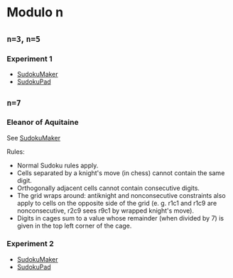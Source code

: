 # Modulo n
## `n=3`, `n=5`
### Experiment 1
* [SudokuMaker](https://sudokumaker.app/?puzzle=N4IgZg9gTgtghgFwGoFMoGcCWEB2IBcIAjAHQCsJADCADQgAOArgF7MA2KBoOcMnhAOV4oO6dAAJ0jACYQA1o1og4jBAAtoBEAGE1UTOgAqEemvRzMSgMYQYfHAi2AiAnE5o8NpJnzGAHRwu0Ook4nDSAFYh0phgYCEwENLiAMyhOEkJSWT%2BLhZsHFDiVnAA5ijoOeKQJeIQYOIA7nBQ1iJs6AQA2qAAbnBsjPwAHAC%2BNL39gwQALGMTA-zJcyB9CwREy6tT%2BABMm5P8AJz7a-hkJ9sAbBf8AOw3BMfjKwcEe89b-Bsfr2cP%2BNcfqd7kDtktQfxZhCCKNofgQfMrv9znDwYjIf9Yej1v93tj8E98WiXsD-oD8VD8ViSdtvvi8TSjsj-nTGTD-pS2bt-oSuSj8eSuQiucTPgR%2BVzeWLuXDBdLhdLRb9OdLqdLWdK5b8JdKpb8Fb8lacVb81b8Nb8GdKrebMTzmbL-gbTkbtibjf9XXc7XCLacbac9acdb9rgBdOg2HDoBBQOCYBwdfDdEAIACe9H4lGW6cz6zoUBQJWw0a6lBo5fLRBo1erOxo9frlYrNdbdYbHebVbbHcbNGS-cH0xow%2BHZBo4-HA%2BnI9nY4nC5nA9Hs8nC8uNA3G9uNB3O6GNAPB63m93Z-3h8vJ%2B358vR7DOYzX0oL7o0hQYATmAQJa4IB4fBaBAYQwMkZBKAmTCOMmEYgAARnAVhyCg6R-rm-AgDY77WIkGFRjG4iZMkAD6JRQBAjD0BIAC84idP44jiAAIpgxYIAAyigCAkGA5EwAAFJ0A7iBu4iHGGACUNAMcxrHfpx3G8bYgnVuIw7iLcknSTgjEsWxCk8Xxgn1uI47iEMkn%2BGGADc-j4QghGJGQpHkZRNF0TJenyVxhnKZ05amVpnlyRxPlKQJnSqZcQU6bJ%2BlhUZnQmZpUnBfFimJcJFmpbFXmhRlfnqeJElWbZOBgIwOBWD%2BuBFLgMZxgmxFqPx5ENJg0g0HVbAdSVODADJTCsBwJBhNI2j1bG8YOBNMD0LgKEIPxOAoA0smxGgi0AOKuVRs3zStDj8QA5AA8gAgkxACyYHHV1REuRRVFdZ0bUdQAVIcADUNg9Z14hvdIn0-RAf1fUQkkSWVjFDewKCjdI42TY1M22Adi3Lat61gJtDg7U96D7QtR1nZdN1kHdjnSM5ZEEy9gPA79HVdQz31M9I4OQ2VIz%2BBVVU1Tp9ko8RPStRA7X-ezfUDbFsMjWNE3RlNCYIETh1LSta0sRthZ47thNo8TS2k9dt33YkJG0259Pix9bOg8z4hixL4MSYzDvSFzg0sHDCNI0rKOq4b6uY1rMQ47rCD425asYyb5OU5kNP6zbEvu39XXOx1rvpx1Xs4Dz5XQE7fSFFY4i0ZQ1lFOIAA85nV1YX1fdLMmQIU-GlwDFfiFX3f10M1dQM3fWMTLjGMUL03Na1XVWFDMmT8j0%2Bi1Ac8L7FheF%2B3JfNOImA933B8D9XmAj-4491QH08tQe%2B8b0v19NaLmBdUMG8jCAYyYcHi1Jp0D46CQVUFwb%2BMY0wcFAY%2BPM%2BBkiUGrJhUo5QuigCsG0f%2BlwByXGmLBRUyw0H5H-mQLcZBcHmmFAQ9oXQyBjlIXQdUrJKH-1uPWW4yQyGkmeEw6hO5LjRXoeaQU3Dky3HHLcfhkp8HoK6NMcc0wJHqk5MIzo0wdzTAsgI041JlFkGPJpTR2xtHSOTGQesZB2EGKZFw4xKjlw4MsesbM1jCFdEODWKstYdgcNpBQmxRBhxEHHEQDcRB9Fch2HsWC4DIH4FAAgFAAAPaCqDQaaEIAAYhfFk6g39ihlD-L9NJIBMnZJySMaBkIsmRhsWw3c9ZMGbmHJcScG4yCThwSMB8IwgA)
* [SudokuPad](https://sudokupad.app/mzq0oaskdl)

## `n=7`
### Eleanor of Aquitaine

See [SudokuMaker](https://sudokumaker.app/?puzzle=N4IgZg9gTgtghgFwGoFMoGcCWEB2IBcIAjAHQCsJADCADQgAOArgF7MA2KBoOcMnhAUQ5wc0AAQQwYgIIBHRpgRxMOTnTiMEAC2gEQAYS1RM6ACoR6W9AGtMtEAGMIMPjgR7ARARiActHhsxAGVGABMIa0YxKEYOdDE4eno2AE8SAB0cL30UNjY49BR6OChEFBCxACNk%2BLFrHEwAcy0EAHI4mAgANxQxAAoVMQctFHR0AEpBkVEEQdwlAe0e9F4ekMbFdMyxAHkobQgG3Dhc6rgQgCs4BxQ3QZy8yZxp2bdlHBeCh01MbrE1hsU6E2XlMwzEDWM5QA7iV6HFihBGDgQvh4m5MHVGs00eVRDgnDhPt9fgT0AgSioEPC8hB4okUmIELTrrk4rhGWCLPQIFgEEtMCEepIOT0IQK%2BigSOCpVAiA4iDionKAJzxKA9PGklBfBA-FA0KIAJgcqoKIyiyvllWqMIS9DKtXqTVa7S6KDGwLEABF1lSxAMHHAGub0IwYIzaXAxJ1jowelCdAUoih4CpBVA%2Bgmbn8fgKHVUxAB2CYmcF694LMFM%2BhiDhgGZOKCqDPCxaTYMkewsvIEADaoBjbDjBAAzABfGgD2P8MgTqdD-gADjnIEHw-wABYV2v%2BERt9OCAA2fcLgiGk-r5UX-iF68EW%2BT1cH-BXx87s93-DLt-P2c-0-4OO-7rsewH8FuYEEHukH4NB87rhB8H8KBSEfjBr6ofgD6YUBmHfphf4EZ%2B%2BFPgBuGkSBn6IRRu6fthNFoZhGEMS%2Bn7njB9HvoBxGfoRLFwSxKEsdRXEic%2BQlcQJXGcc%2B7FMbxn7kVxJHKYpCkwVJ4lUZ%2BzHSWx%2BkcTp6k4TxMFiQBmkARJWkadp6F0QZeHGSx44ALp0KS5JvFSfagAgyT2gQlArv5gWwXQ6oArg6B9pQNBxXFRA0ElSWGjQaVpQl8XJTlqXpflWWJbl%2BUZTQI5lRVG40FVVVkDQdV1eVTXVS1tX1e1zXlTVLUNe1h40P1-WFjQw3DYuNDjeNg0DSNs1jRNC3TUNc0LZNrkrjwfB6PoQbmh05SFvYoX8IalCUElji7TF%2BD9ixIDUB59zXb2KWUOtMEgCOXZPX2ZBVYeI7vZh93fayfaFmlhaA5%2BICHqDPY3YedWFhuQN3UQ8PPWQDWHmjXHEJjfb9UQZB48%2BIAboTN2GlVhqkzDcOPWDN1EMNhq4zDhpU72Y3re5IBkskHBcCAfIAB7uPgoBOGwuiEAAxGdSvUBOl3BiLMtyyAivKyrY4hQFu5K3QgpgCoijYHgUsgJt-AgL4%2BLRdqxI9AAZDI6KYs6YhQooWhiAA6rCCJIiE9gqEwku9vzFRXNYNxh9bx16E4gpdhAaeEN4YYVGgJD0FAEBMsdJD7WIAC8YhgEiDi6uyvQ4BMwAZGIYhpCAjBJmSxi1%2B3ADcLfJggjBNn0vTaKWACkYiN2IADUM8TNPOADzgY6rxknk%2BxXYhMKwHAkOg9oOIfmDMJKvshNoq9b-7ld7%2BwkpH9qp-nyQwxYggG84JAGa9DGGZMA70oH3f0YgAA8PtQGYDnnPMYGRm7vGjMUQYCpK5AIAFRiC0KvVuADBiGh3pg7B89MxiAALRiCIGMXByCMwOBHEQ2h%2BCHAbh3r0f2lDqFiCwVCUhmBaEPwPmcEI%2BhopeUpGImA3JVBuAbigPh3gUANEQHqH0YAwBoBuNcKRMibgIF6C0bw%2BgA4AAEABKLRSH9FIdQg0L13KoINA4Q0YwaGDyEZKERYjCQSLcLo3A%2Bj5GKOUao7o6jNHqnxCgAJsiDFGJMaY-QViF42IXnYsQDjnHlUGBuNxq8xwZE3uIqIEAoRxErr2MQcUqEGj4ZQtK28uFiFcjfEpMsKmZOqQaJKJCGkGk4VQlp39q74jru8QUbAlDmGyLkAAkiEIOdoyi9G7AAfQFAaSZSh4E4EQa3Le3YxHQBCJ04YbB7QYBIN2BZQJgwIGOVAU5AAxQuMAFmrPuBskI7ikFb3VKGKZO9eyD1bp83IjzTkkDFqQ7ZcBexvQ9PtXoUIxg0FBX0I5EATlAmqAvOFDikUZxRbs1urlB7qmHqPAFMQEAOJ4dvBeNKpkItaRkQpOAAD0nKxCmG2F6bYqI4DWChFGFQThpEcD5BkblvL%2BWCrEOcdAG5AzBnQBkX%2BmKSlAOFIXcpuz9lV3EKskp5wJBSA6aSsQhqDntJHlAWZbAFlEIZXwhe5xaGt25aSCAB9ZYNFWfax1CzfmtzwSguAGjtR8lEU9YFGLW5VPIb08hhD3IJq6bUihab0VILDV01NBpk0tNzfmxN2aDRDPTXmsNVSxCNOLdWstmbGlVtLWWpNvT60lozXWrtaaMVsprd66KvrJT%2Bt6JGzRtcyiOvGJ6o1f8t5XHNfEKNM7Y2sita3G1Ybl0OGdZXOFMz7gLKWYkFZXwoAOtPSEA0VxQ1lv3ZCs5ORLlAhuVC%2B5L7XnOA%2BVcENC6vWcp9X6g4k6HAvsffm-dDgd5XBfdCoDHwZhXAzJXBD2Knm4uQ1vW2O8WjnvtOUaQnsnTYksdYoB6SJgLxaMk6xZqaOkJaAaSjqTMM4pIHiqhtGxD0ZSX0Tj2HoW2Og2GkdhIx0kAnbbcTrdPEkG8eIik-jnB6LkaoPhEStFuB9ACKksSgm23sYMINt770HvKK5fJGKOWtw5WOEAqsJUaZ8jdd6IAI6aC4KrQWwspb60fMnWC5EQskzHOtMcQA)

Rules:
* Normal Sudoku rules apply.
* Cells separated by a knight's move (in chess) cannot contain the same digit.
* Orthogonally adjacent cells cannot contain consecutive digits.
* The grid wraps around: antiknight and nonconsecutive constraints also apply to cells on the opposite side of the grid (e. g. r1c1 and r1c9 are nonconsecutive, r2c9 sees r9c1 by wrapped knight's move).
* Digits in cages sum to a value whose remainder (when divided by 7) is given in the top left corner of the cage.

### Experiment 2

* [SudokuMaker](https://sudokumaker.app/?puzzle=N4IgZg9gTgtghgFwGoFMoGcCWEB2IBcIAjAHQCsJADCADQgAOArgF7MA2KBoOcMnhAOV4oO6dAAJ0jACYQA1o1og4jBAAtoBEAGE1UTOgAqEemvRzMSgMYQYfHAi2AiAnEDo8NuIDKM%2BYwA6OC44uAC0NjjoKFaqmABuKIEuFmwcUOJWcADmKBIwENLiAOxJ4pBZ4hBg4gDucFDWImzoBADaoHFwbIz8AGwAvjQdXT0EAByDw938AMyTIJ3TBETzi6P4Rasj-AAsW0v4AJz762Qn-ABM5wRXQwvbBGd3a-zHzw-4A%2B8Hc9-rE39dtd8CtAQRNmCNsDQVN1ntIW9YfwnkibsCAajPsDfpj4ZiIZiYSAsvEUHh8AgoD06C9HsDbpjEfcfujgV9GfTgSjmf82djgQSeUDIUTafgcUKCOzJfgMcTSeTKdSZXiZaKPoKxdyxQyZUyxXKxRKxdKdcD9R9tR91QdNR9VVrzZzIXaDg7rXzIcaPoaPZD3bb%2BZDfQdTR9dWKLQczgBdOgRdCUuCYBwtfDtEAIACe9H4lHm2dzyzoUBQJNwadalBo1erRBo9frFxozebtZrDc7TZbPfbda7PdbNBmw9HOxo4-HZBo0%2BnI-nE8XU5nK4XI8ni9nK96NB3O6KNAPB7GNBPJ73u8PV%2BPp9vF-319vZ5jBZz-CI3J4fC0KTSGWyuTiPkhRFEohaXJQlD1iAmQ5JWmIgDsjSpJWZBTmQL6QiAFzIc0bS9NORQ7JhCHUPGTSVr0I69MRwIgGQuGVkUzZFDMJEythjFtGQB69L07FiiAZEwRRbQ7DuOxFAJHz0Vx6bNkQRDSQcxBya0RAnkQhzKesqnkShbTVtpdG9GpjaUDp-B6SJBnySeFzGVhRBma2Sl0TManjkQbF0Qx%2Bl4emvRHvxdHCVYonpmQJ5kI5pFqb0J5FFJdE4f5qHNr0blYaZaVtEU9ZjBZ-RxiAiZZhwXCZigAAejj4KANhsJohAAMSQe11CDDBAGVY1zUgG1HWdf08xflZ5SVNUdQNHQ4E3JB0GwbkbQIeUbCYFkaiOLlkXoTOe7UeOBGHixI5EZZWhrRtW1qf2zaHA2daNppD0XEVJVlRV9VVbVvUQE1DStUNnXxj1319YDA1gGAlBWLDVjOSNxUjUAA)
* [SudokuPad](https://sudokupad.app/6bf6wtdovd)
